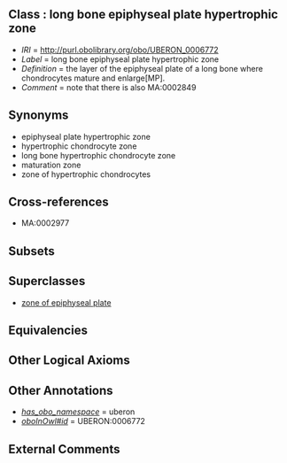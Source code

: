 
## Class : long bone epiphyseal plate hypertrophic zone

 * *IRI* = http://purl.obolibrary.org/obo/UBERON_0006772
 * *Label* = long bone epiphyseal plate hypertrophic zone
 * *Definition* = the layer of the epiphyseal plate of a long bone where chondrocytes mature and enlarge[MP].
 * *Comment* = note that there is also MA:0002849

## Synonyms

 * epiphyseal plate hypertrophic zone
 * hypertrophic chondrocyte zone
 * long bone hypertrophic chondrocyte zone
 * maturation zone
 * zone of hypertrophic chondrocytes

## Cross-references

 * MA:0002977

## Subsets


## Superclasses

 * [zone of epiphyseal plate](../../UBERON/75/UBERON_0006775.md)

## Equivalencies


## Other Logical Axioms


## Other Annotations

 * *[has_obo_namespace](../../ce/oboInOwl#hasOBONamespace.md)* = uberon
 * *[oboInOwl#id](../../id/oboInOwl#id.md)* = UBERON:0006772

## External Comments

